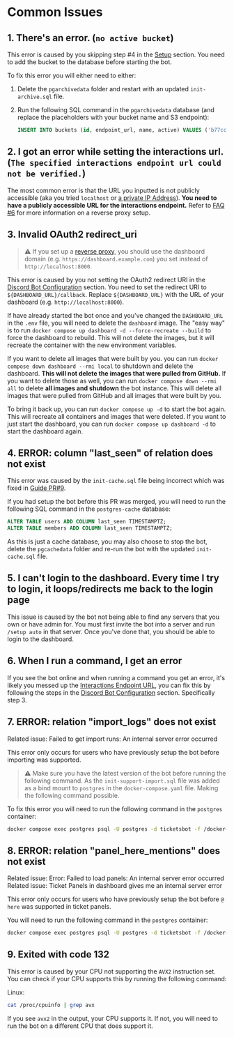 # Common Issues

## 1. There's an error. (`no active bucket`)

This error is caused by you skipping step #4 in the [Setup](#setup) section. You need to add the bucket to the database before starting the bot.

To fix this error you will either need to either:

1. Delete the `pgarchivedata` folder and restart with an updated `init-archive.sql` file.
2. Run the following SQL command in the `pgarchivedata` database (and replace the placeholders with your bucket name and S3 endpoint):

   ```sql
   INSERT INTO buckets (id, endpoint_url, name, active) VALUES ('b77cc1a0-91ec-4d64-bb6d-21717737ea3c', 'https://${S3_ENDPOINT}', '${S3_ARCHIVE_BUCKET}', TRUE);
   ```

## 2. I got an error while setting the interactions url. (`The specified interactions endpoint url could not be verified.`)

The most common error is that the URL you inputted is not publicly accessible (aka you tried `localhost` or [a private IP Address](https://en.wikipedia.org/wiki/Private_network)). 
**You need to have a publicly accessible URL for the interactions endpoint.** Refer to [FAQ #6](#6-i-want-anyone-to-be-able-to-use-the-dashboard-how-do-i-do-that) for more information on a reverse proxy setup.

## 3. Invalid OAuth2 redirect_uri

> :warning: If you set up a [reverse proxy](#6-i-want-anyone-to-be-able-to-use-the-dashboard-how-do-i-do-that), you should use the dashboard domain (e.g. `https://dashboard.example.com`) you set instead of `http://localhost:8000`.

This error is caused by you not setting the OAuth2 redirect URI in the [Discord Bot Configuration](#discord-bot-configuration) section. You need to set the redirect URI to `${DASHBOARD_URL}/callback`. Replace `${DASHBOARD_URL}` with the URL of your dashboard (e.g. `http://localhost:8000`).

If have already started the bot once and you've changed the `DASHBOARD_URL` in the `.env` file, you will need to delete the `dashboard` image. The "easy way" is to run `docker compose up dashboard -d --force-recreate --build` to force the dashboard to rebuild. This will not delete the images, but it will recreate the container with the new environment variables.

If you want to delete all images that were built by you. you can run `docker compose down dashboard --rmi local` to shutdown and delete the dashboard. **This will not delete the images that were pulled from GitHub.** If you want to delete those as well, you can run `docker compose down --rmi all` to delete **all images and shutdown** the bot instance. This will delete all images that were pulled from GitHub and all images that were built by you.

To bring it back up, you can run `docker compose up -d` to start the bot again. This will recreate all containers and images that were deleted. If you want to just start the dashboard, you can run `docker compose up dashboard -d` to start the dashboard again.

## 4. ERROR: column "last_seen" of relation does not exist

This error was caused by the `init-cache.sql` file being incorrect which was fixed in [Guide PR#9](https://github.com/DanPlayz0/ticketsbot-self-host-guide/pull/9).

If you had setup the bot before this PR was merged, you will need to run the following SQL command in the `postgres-cache` database:

```sql
ALTER TABLE users ADD COLUMN last_seen TIMESTAMPTZ;
ALTER TABLE members ADD COLUMN last_seen TIMESTAMPTZ;
```

As this is just a cache database, you may also choose to stop the bot, delete the `pgcachedata` folder and re-run the bot with the updated `init-cache.sql` file.

## 5. I can't login to the dashboard. Every time I try to login, it loops/redirects me back to the login page

This issue is caused by the bot not being able to find any servers that you own or have admin for. You must first invite the bot into a server and run `/setup auto` in that server. Once you've done that, you should be able to login to the dashboard.

## 6. When I run a command, I get an error

If you see the bot online and when running a command you get an error, it's likely you messed up the [Interactions Endpoint URL](https://discord.com/developers/docs/interactions/overview#configuring-an-interactions-endpoint-url), you can fix this by following the steps in the [Discord Bot Configuration](#discord-bot-configuration) section. Specifically step 3.

## 7. ERROR: relation "import_logs" does not exist

Related issue: Failed to get import runs: An internal server error occurred

This error only occurs for users who have previously setup the bot before importing was supported.

> :warning: Make sure you have the latest version of the bot before running the following command. As the `init-support-import.sql` file was added as a bind mount to `postgres` in the `docker-compose.yaml` file. Making the following command possible.

To fix this error you will need to run the following command in the `postgres` container:

```bash
docker compose exec postgres psql -U postgres -d ticketsbot -f /docker-entrypoint-initdb.d/init-support-import.sql
```

## 8. ERROR: relation "panel_here_mentions" does not exist

Related issue: Error: Failed to load panels: An internal server error occurred
Related issue: Ticket Panels in dashboard gives me an internal server error

This error only occurs for users who have previously setup the bot before `@ here` was supported in ticket panels.

You will need to run the following command in the `postgres` container:

```bash
docker compose exec postgres psql -U postgres -d ticketsbot -f /docker-entrypoint-initdb.d/panel-here-mentions.sql
```

## 9. Exited with code 132

This error is caused by your CPU not supporting the `AVX2` instruction set. You can check if your CPU supports this by running the following command:

Linux:

```bash
cat /proc/cpuinfo | grep avx
```

If you see `avx2` in the output, your CPU supports it. If not, you will need to run the bot on a different CPU that does support it.
